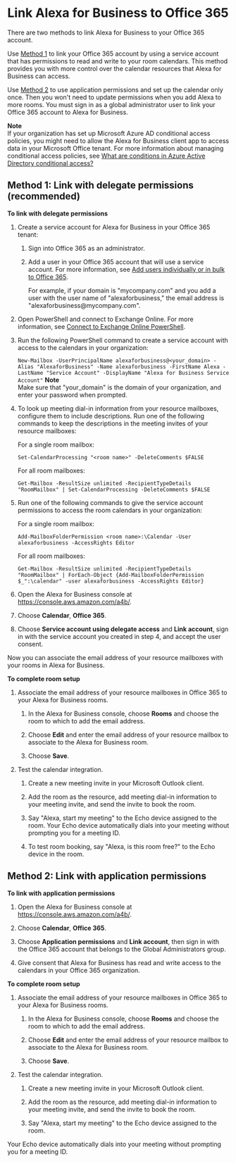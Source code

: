 # Link Alexa for Business to Office 365<a name="office"></a>

There are two methods to link Alexa for Business to your Office 365 account\. 

Use [Method 1](#office-delegate) to link your Office 365 account by using a service account that has permissions to read and write to your room calendars\. This method provides you with more control over the calendar resources that Alexa for Business can access\. 

Use [Method 2](#office-application) to use application permissions and set up the calendar only once\. Then you won't need to update permissions when you add Alexa to more rooms\. You must sign in as a global administrator user to link your Office 365 account to Alexa for Business\.

**Note**  
If your organization has set up Microsoft Azure AD conditional access policies, you might need to allow the Alexa for Business client app to access data in your Microsoft Office tenant\. For more information about managing conditional access policies, see [What are conditions in Azure Active Directory conditional access?](https://docs.microsoft.com/en-us/azure/active-directory/conditional-access/conditions#cloud-apps)

## Method 1: Link with delegate permissions \(recommended\)<a name="office-delegate"></a>



**To link with delegate permissions**

1. Create a service account for Alexa for Business in your Office 365 tenant:

   1. Sign into Office 365 as an administrator\.

   1. Add a user in your Office 365 account that will use a service account\. For more information, see [Add users individually or in bulk to Office 365](https://support.office.com/en-us/article/add-users-individually-or-in-bulk-to-office-365-admin-help-1970f7d6-03b5-442f-b385-5880b9c256ec?CorrelationId=8d4aa47b-49a9-48ad-87fc-dcd9a595f28c&ui=en-US&rs=en-US&ad=US)\.

      For example, if your domain is "mycompany\.com" and you add a user with the user name of "alexaforbusiness," the email address is "alexaforbusiness@mycompany\.com"\.

1. Open PowerShell and connect to Exchange Online\. For more information, see [Connect to Exchange Online PowerShell](https://docs.microsoft.com/en-us/powershell/exchange/exchange-online/connect-to-exchange-online-powershell/connect-to-exchange-online-powershell?view=exchange-ps)\. 

1. Run the following PowerShell command to create a service account with access to the calendars in your organization:

   `New-Mailbox -UserPrincipalName alexaforbusiness@<your_domain> -Alias "AlexaforBusiness" -Name alexaforbusiness -FirstName Alexa -LastName "Service Account" -DisplayName "Alexa for Business Service Account"`
**Note**  
Make sure that "your\_domain" is the domain of your organization, and enter your password when prompted\.

1. To look up meeting dial\-in information from your resource mailboxes, configure them to include descriptions\. Run one of the following commands to keep the descriptions in the meeting invites of your resource mailboxes:

   For a single room mailbox:

   `Set-CalendarProcessing "<room name>" -DeleteComments $FALSE` 

   For all room mailboxes:

   `Get-Mailbox -ResultSize unlimited -RecipientTypeDetails "RoomMailbox" | Set-CalendarProcessing -DeleteComments $FALSE`

1. Run one of the following commands to give the service account permissions to access the room calendars in your organization:

   For a single room mailbox:

   `Add-MailboxFolderPermission <room name>:\Calendar -User alexaforbusiness -AccessRights Editor` 

   For all room mailboxes:

   `Get-Mailbox -ResultSize unlimited -RecipientTypeDetails "RoomMailbox" | ForEach-Object {Add-MailboxFolderPermission $_":\calendar" -user alexaforbusiness -AccessRights Editor}`

1. Open the Alexa for Business console at [https://console\.aws\.amazon\.com/a4b/](https://console.aws.amazon.com/a4b/)\.

1. Choose **Calendar**, **Office 365**\.

1. Choose **Service account using delegate access** and **Link account**, sign in with the service account you created in step 4, and accept the user consent\.

Now you can associate the email address of your resource mailboxes with your rooms in Alexa for Business\.

**To complete room setup**

1. Associate the email address of your resource mailboxes in Office 365 to your Alexa for Business rooms\. 

   1. In the Alexa for Business console, choose **Rooms** and choose the room to which to add the email address\.

   1. Choose **Edit** and enter the email address of your resource mailbox to associate to the Alexa for Business room\. 

   1. Choose **Save**\.

1. Test the calendar integration\. 

   1. Create a new meeting invite in your Microsoft Outlook client\.

   1. Add the room as the resource, add meeting dial\-in information to your meeting invite, and send the invite to book the room\. 

   1. Say "Alexa, start my meeting" to the Echo device assigned to the room\. Your Echo device automatically dials into your meeting without prompting you for a meeting ID\.

   1. To test room booking, say "Alexa, is this room free?" to the Echo device in the room\. 

## Method 2: Link with application permissions<a name="office-application"></a>

**To link with application permissions**

1. Open the Alexa for Business console at [https://console\.aws\.amazon\.com/a4b/](https://console.aws.amazon.com/a4b/)\.

1. Choose **Calendar**, **Office 365**\.

1. Choose **Application permissions** and **Link account**, then sign in with the Office 365 account that belongs to the Global Administrators group\.

1. Give consent that Alexa for Business has read and write access to the calendars in your Office 365 organization\.

**To complete room setup**

1. Associate the email address of your resource mailboxes in Office 365 to your Alexa for Business rooms\. 

   1. In the Alexa for Business console, choose **Rooms** and choose the room to which to add the email address\.

   1. Choose **Edit** and enter the email address of your resource mailbox to associate to the Alexa for Business room\. 

   1. Choose **Save**\.

1. Test the calendar integration\. 

   1. Create a new meeting invite in your Microsoft Outlook client\.

   1. Add the room as the resource, add meeting dial\-in information to your meeting invite, and send the invite to book the room\. 

   1. Say "Alexa, start my meeting" to the Echo device assigned to the room\.

Your Echo device automatically dials into your meeting without prompting you for a meeting ID\. 